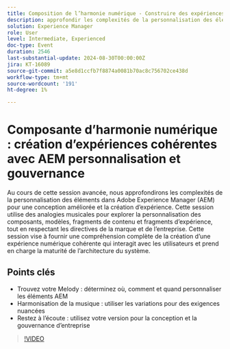 ```yaml
---
title: Composition de l’harmonie numérique - Construire des expériences cohérentes avec la personnalisation et la gouvernance AEM
description: approfondir les complexités de la personnalisation des éléments dans Adobe Experience Manager (AEM) pour une conception et une création d’expérience optimisées. Cette session utilise des analogies musicales pour explorer la personnalisation des composants, modèles, fragments de contenu et fragments d’expérience, tout en respectant les directives de la marque et de l’entreprise. Cette session vise à fournir une compréhension complète de la création d’une expérience numérique cohérente qui interagit avec les utilisateurs et prend en charge la maturité de l’architecture du système.
solution: Experience Manager
role: User
level: Intermediate, Experienced
doc-type: Event
duration: 2546
last-substantial-update: 2024-08-30T00:00:00Z
jira: KT-16089
source-git-commit: a5e8d1ccfb7f8874a0081b70ac8c756702ce438d
workflow-type: tm+mt
source-wordcount: '191'
ht-degree: 1%

---
```



# Composante d’harmonie numérique : création d’expériences cohérentes avec AEM personnalisation et gouvernance

Au cours de cette session avancée, nous approfondirons les complexités de la personnalisation des éléments dans Adobe Experience Manager (AEM) pour une conception améliorée et la création d’expérience. Cette session utilise des analogies musicales pour explorer la personnalisation des composants, modèles, fragments de contenu et fragments d’expérience, tout en respectant les directives de la marque et de l’entreprise. Cette session vise à fournir une compréhension complète de la création d’une expérience numérique cohérente qui interagit avec les utilisateurs et prend en charge la maturité de l’architecture du système.

## Points clés

* Trouvez votre Melody : déterminez où, comment et quand personnaliser les éléments AEM
* Harmonisation de la musique : utiliser les variations pour des exigences nuancées
* Restez à l’écoute : utilisez votre version pour la conception et la gouvernance d’entreprise

>[!VIDEO](https://video.tv.adobe.com/v/3433162/?learn=on)

